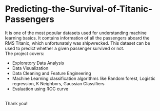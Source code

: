 # Predicting-the-Survival-of-Titanic-Passengers
It is one of the most popular datasets used for understanding machine learning basics. It contains information of all the passengers aboard the RMS Titanic, which unfortunately was shipwrecked. This dataset can be used to predict whether a given passenger survived or not. 
<br>
The project covers:
<ul> 
  <li>Exploratory Data Analysis</li>
  <li>Data Visualization</li>
  <li>Data Cleaning and Feature Engineering</li>
  <li>Machine Learning classification algorithms like Random forest, Logistic regression, K Neighbors, Gaussian Classifiers</li>
  <li>Evaluation using ROC curve</li>
</ul>
<br>
Thank you!
